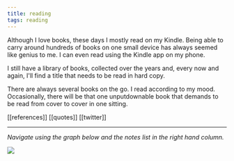 ```yaml
---
title: reading
tags: reading
---
```


Although I love books, these days I mostly read on my Kindle. Being able to carry around hundreds of books on one small device has always seemed like genius to me. I can even read using the Kindle app on my phone.

I still have a library of books, collected over the years and, every now and again, I'll find a title that needs to be read in hard copy. 

There are always several books on the go. I read according to my mood. Occasionally, there will be that one unputdownable book that demands to be read from cover to cover in one sitting.

[[references]]
[[quotes]]
[[twitter]]

---

*Navigate using the graph below and the notes list in the right hand column.*

![](https://source.unsplash.com/zAJcnffG8xw/1900x1200)